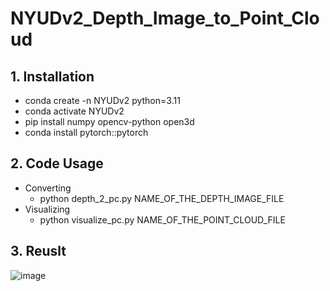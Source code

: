 # NYUDv2_Depth_Image_to_Point_Cloud

## 1. Installation
- conda create -n NYUDv2 python=3.11
- conda activate NYUDv2
- pip install numpy opencv-python open3d
- conda install pytorch::pytorch

## 2. Code Usage
- Converting
    - python depth_2_pc.py NAME_OF_THE_DEPTH_IMAGE_FILE
- Visualizing
    - python visualize_pc.py NAME_OF_THE_POINT_CLOUD_FILE
 
## 3. Reuslt
![image](https://github.com/parkie0517/NYUDv2_Depth_Image_to_Point_Cloud/assets/80407632/f56250b5-c9bb-42b9-9396-0a85883e991f)
